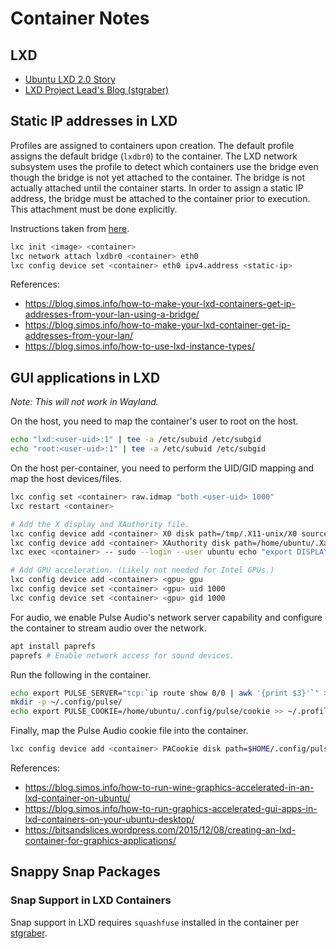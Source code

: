 # Container Notes

## LXD

* [Ubuntu LXD 2.0 Story](https://insights.ubuntu.com/2016/03/14/the-lxd-2-0-story-prologue/)
* [LXD Project Lead's Blog (stgraber)](https://stgraber.org/)

## Static IP addresses in LXD

Profiles are assigned to containers upon creation. The default profile assigns the default bridge (`lxdbr0`) to the
container. The LXD network subsystem uses the profile to detect which containers use the bridge even though the bridge
is not yet attached to the container. The bridge is not actually attached until the container starts. In order to
assign a static IP address, the bridge must be attached to the container prior to execution. This attachment must be
done explicitly.

Instructions taken from [here](https://discuss.linuxcontainers.org/t/lxd-host-with-arch-linux-cant-set-static-ip-to-containers-via-dnsmasq/1197/8).

```bash
lxc init <image> <container>
lxc network attach lxdbr0 <container> eth0
lxc config device set <container> eth0 ipv4.address <static-ip>
```

References:
* https://blog.simos.info/how-to-make-your-lxd-containers-get-ip-addresses-from-your-lan-using-a-bridge/
* https://blog.simos.info/how-to-make-your-lxd-container-get-ip-addresses-from-your-lan/
* https://blog.simos.info/how-to-use-lxd-instance-types/

## GUI applications in LXD

*Note: This will not work in Wayland.*

On the host, you need to map the container's user to root on the host.

```bash
echo "lxd:<user-uid>:1" | tee -a /etc/subuid /etc/subgid
echo "root:<user-uid>:1" | tee -a /etc/subuid /etc/subgid
```

On the host per-container, you need to perform the UID/GID mapping and map the host devices/files.

```bash
lxc config set <container> raw.idmap "both <user-uid> 1000"
lxc restart <container>

# Add the X display and XAuthority file.
lxc config device add <container> X0 disk path=/tmp/.X11-unix/X0 source=/tmp/.X11-unix/X0
lxc config device add <container> XAuthority disk path=/home/ubuntu/.Xauthority source=${XAUTHORITY}
lxc exec <container> -- sudo --login --user ubuntu echo "export DISPLAY=:0" >> ~/.profile

# Add GPU acceleration. (Likely not needed for Intel GPUs.)
lxc config device add <container> <gpu> gpu
lxc config device set <container> <gpu> uid 1000
lxc config device set <container> <gpu> gid 1000
```

For audio, we enable Pulse Audio's network server capability and configure the container to stream audio over the network.

```bash
apt install paprefs
paprefs # Enable network access for sound devices.
```

Run the following in the container.

```bash
echo export PULSE_SERVER="tcp:`ip route show 0/0 | awk '{print $3}'`" >> ~/.profile
mkdir -p ~/.config/pulse/
echo export PULSE_COOKIE=/home/ubuntu/.config/pulse/cookie >> ~/.profile
```

Finally, map the Pulse Audio cookie file into the container.

```bash
lxc config device add <container> PACookie disk path=$HOME/.config/pulse/cookie source=/home/ubuntu/.config/pulse/cookie
```

References:
* https://blog.simos.info/how-to-run-wine-graphics-accelerated-in-an-lxd-container-on-ubuntu/
* https://blog.simos.info/how-to-run-graphics-accelerated-gui-apps-in-lxd-containers-on-your-ubuntu-desktop/
* https://bitsandslices.wordpress.com/2015/12/08/creating-an-lxd-container-for-graphics-applications/

## Snappy Snap Packages

### Snap Support in LXD Containers

Snap support in LXD requires `squashfuse` installed in the container per
[stgraber](https://stgraber.org/2016/12/07/running-snaps-in-lxd-containers/).
